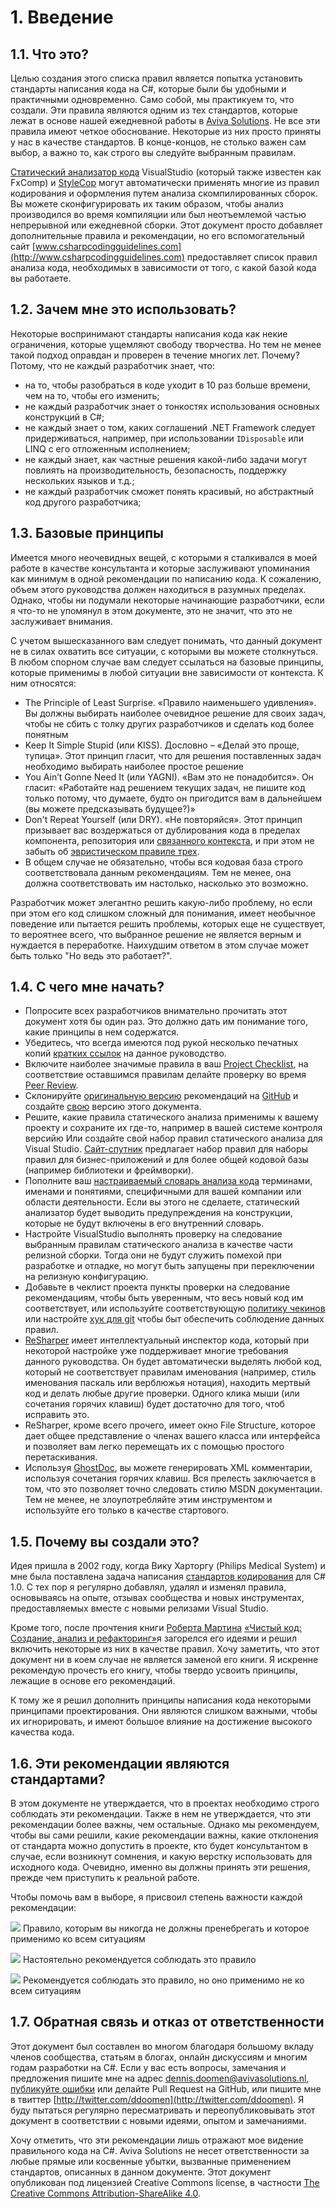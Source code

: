 <!--
NOTE: Requires Markdown Extra. See http://michelf.ca/projects/php-markdown/extra/
 --> 

# 1. Введение
## 1.1. Что это?

Целью создания этого списка правил является попытка установить стандарты написания кода на C#, которые были бы удобными и практичными одновременно. Само собой, мы практикуем то, что создали. Эти правила являются одним из тех стандартов, которые лежат в основе нашей ежедневной работы в [Aviva Solutions](http://www.avivasolutions.nl). Не все эти правила имеют четкое обоснование. Некоторые из них просто приняты у нас в качестве стандартов. В конце-концов, не столько важен сам выбор, а важно то, как строго вы следуйте выбранным правилам.

[Статический анализатор кода](http://msdn.microsoft.com/en-us/library/dd264939.aspx) VisualStudio (который также известен как FxComp) и [StyleCop](http://stylecop.codeplex.com/) могут автоматически применять многие из правил кодирования и оформления путем анализа скомпилированных сборок. Вы можете сконфигурировать их таким образом, чтобы анализ производился во время компиляции или был неотъемлемой частью непрерывной или ежедневной сборки. Этот документ просто добавляет дополнительные правила и рекомендации, но его вспомогательный сайт [www.csharpcodingguidelines.com](http://www.csharpcodingguidelines.com) предоставляет список правил анализа кода, необходимых в зависимости от того, с какой базой кода вы работаете.

## 1.2. Зачем мне это использовать?

Некоторые воспринимают стандарты написания кода как некие ограничения, которые ущемляют свободу творчества. Но тем не менее такой подход оправдан и проверен в течение многих лет. Почему? Потому, что не каждый разработчик знает, что:

- на то, чтобы разобраться в коде уходит в 10 раз больше времени, чем на то, чтобы его изменить;
- не каждый разработчик знает о тонкостях использования основных конструкций в C#;
- не каждый знает о том, каких соглашений .NET Framework следует придерживаться, например, при использовании `IDisposable` или LINQ с его отложенным исполнением;
- не каждый знает, как частные решения какой-либо задачи могут повлиять на производительность, безопасность, поддержку нескольких языков и т.д.;
- не каждый разработчик сможет понять красивый, но абстрактный код другого разработчика;

## 1.3. Базовые принципы

Имеется много неочевидных вещей, с которыми я сталкивался в моей работе в качестве консультанта и которые заслуживают упоминания как минимум в одной рекомендации по написанию кода. К сожалению, объем этого руководства должен находиться в разумных пределах. Однако, чтобы ни подумали некоторые начинающие разработчики, если я что-то не упомянул в этом документе, это не значит, что это не заслуживает внимания.

С учетом вышесказанного вам следует понимать, что данный документ не в силах охватить все ситуации, с которыми вы можете столкнуться. В любом спорном случае вам следует ссылаться на базовые принципы, которые применимы в любой ситуации вне зависимости от контекста. К ним относятся:

- The Principle of Least Surprise. «Правило наименьшего удивления». Вы должны выбирать наиболее очевидное решение для своих задач, чтобы не сбить с толку других разработчиков и сделать код более понятным
- Keep It Simple Stupid (или KISS). Дословно – «Делай это проще, тупица». Этот принцип гласит, что для решения поставленных задач необходимо выбирать наиболее простое решение
- You Ain’t Gonne Need It (или YAGNI). «Вам это не понадобится». Он гласит: «Работайте над решением текущих задач, не пишите код только потому, что думаете, будто он пригодится вам в дальнейшем (вы можете предсказывать будущее?)»
- Don't Repeat Yourself (или DRY). «Не повторяйся». Этот принцип призывает вас воздержаться от дублирования кода в пределах компонента, репозитория или [связанного контекста](http://martinfowler.com/bliki/BoundedContext.html), и при этом не забыть об [эвристическом правиле трех](http://lostechies.com/derickbailey/2012/10/31/abstraction-the-rule-of-three/).
- В общем случае не обязательно, чтобы вся кодовая база строго соответствовала данным рекомендациям. Тем не менее, она должна соответствовать им настолько, насколько это возможно.

Разработчик может элегантно решить какую-либо проблему, но если при этом его код слишком сложный для понимания, имеет необычное поведение или пытается решить проблемы, которых еще не существует, то вероятнее всего, что выбранное решение не является верным и нуждается в переработке. Наихудшим ответом в этом случае может быть только "Но ведь это работает?".

## 1.4. С чего мне начать?

- Попросите всех разработчиков внимательно прочитать этот документ хотя бы один раз. Это должно дать им понимание того, какие принципы в нем содержатся. 
- Убедитесь, что всегда имеются под рукой несколько печатных копий [кратких ссылок](http://www.csharpcodingguidelines.com/) на данное руководство. 
- Включите наиболее значимые правила в ваш [Project Checklist](http://www.continuousimprover.com/2010/03/alm-practices-5-checklists.html), на соответствие оставшимся правилам делайте проверку во время [Peer Review](http://www.dennisdoomen.net/2010/02/tfs-development-practices-part-2-peer.html). 
- Склонируйте [оригинальную версию](https://github.com/dennisdoomen/csharpguidelines) рекомендаций на [GitHub](https://github.com/) и создайте [свою](https://github.com/dennisdoomen/csharpguidelines/blob/master/LICENSE.md) версию этого документа.
- Решите, какие правила статического анализа применимы к вашему проекту и сохраните их где-то, например в вашей системе контроля версийю Или создайте свой набор правил статического анализа для Visual Studio. [Сайт-спутник](http://www.csharpcodingguidelines.com/) предлагает набор правил для наборы правил для бизнес-приложений и для более общей кодовой базы (например библиотеки и фреймворки).
- Пополните ваш [настраиваемый словарь анализа кода](http://msdn.microsoft.com/en-us/library/bb514188.aspx) терминами, именами и понятиями, специфичными для вашей компании или области деятельности. Если вы этого не сделаете, статический анализатор будет выводить предупреждения на конструкции, которые не будут включены в его внутренний словарь. 
- Настройте VisualStudio выполнять проверку на следование выбранным правилам статического анализа в качестве части релизной сборки. Тогда они не будут служить помехой при разработке и отладке, но могут быть запущены при переключении на релизную конфигурацию. 
- Добавьте в чеклист проекта пункты проверки на следование рекомендациям, чтобы быть уверенным, что весь новый код им соответствует, или используйте соответствующую [политику чекинов](http://msdn.microsoft.com/en-us/library/ms182075(v=vs.110).aspx) или настройте [хук для git](http://git-scm.com/book/en/Customizing-Git-Git-Hooks)  чтобы быт обеспечить соблюдение данных правил. 
- [ReSharper](http://www.jetbrains.com/resharper/) имеет интеллектуальный инспектор кода, который при некоторой настройке уже поддерживает многие требования данного руководства. Он будет автоматически выделять любой код, который не соответствует правилам именования (например, стиль именования паскаль или верблюжья нотация), находить мертвый код и делать любые другие проверки. Одного клика мыши (или сочетания горячих клавиш) будет достаточно для того, чтоб исправить это. 
- ReSharper, кроме всего прочего, имеет окно File Structure, которое дает общее представление о членах вашего класса или интерфейса и позволяет вам легко перемещать их с помощью простого перетаскивания.
- Используя [GhostDoc](http://submain.com/products/ghostdoc.aspx), вы можете генерировать XML комментарии, используя сочетания горячих клавиш. Вся прелесть заключается в том, что это позволяет точно следовать стилю MSDN документации. Тем не менее, не злоупотребляйте этим инструментом и используйте его только в качестве стартового. 

## 1.5. Почему вы создали это?

Идея пришла в 2002 году, когда Вику Харторгу (Philips Medical System) и мне была поставлена задача написания [стандартов кодирования](http://www.tiobe.com/content/paperinfo/gemrcsharpcs.pdf) для C# 1.0. С тех пор я регулярно добавлял, удалял и изменял правила, основываясь на опыте, отзывах сообщества и новых инструментах, предоставляемых вместе с новыми релизами Visual Studio.

Кроме того, после прочтения книги [Роберта Мартина](http://www.objectmentor.com/omTeam/martin_r.html) [«Чистый код: Создание, анализ и рефакторинг»](http://www.amazon.com/Clean-Code-Handbook-Software-Craftsmanship/dp/0132350882)я загорелся его идеями и решил включить некоторые из них в качестве правил. Хочу заметить, что этот документ ни в коем случае не является заменой его книги. Я искренне рекомендую прочесть его книгу, чтобы твердо усвоить принципы, лежащие в основе его рекомендаций.

К тому же я решил дополнить принципы написания кода некоторыми принципами проектирования. Они являются слишком важными, чтобы их игнорировать, и имеют большое влияние на достижение высокого качества кода.

## 1.6. Эти рекомендации являются стандартами?

В этом документе не утверждается, что в проектах необходимо строго соблюдать эти рекомендации. Также в нем не утверждается, что эти рекомендации более важны, чем остальные. Однако мы рекомендуем, чтобы вы сами решили, какие рекомендации важны, какие отклонения от стандарта можно допустить в проекте, кто будет консультантом в случае, если возникнут сомнения, и какую верстку использовать для исходного кода. Очевидно, именно вы должны принять эти решения, прежде чем приступить к реальной работе.

Чтобы помочь вам в выборе, я присвоил степень важности каждой рекомендации:

![](images/1.png) Правило, которым вы никогда не должны пренебрегать и которое применимо ко всем ситуациям

![](images/2.png) Настоятельно рекомендуется соблюдать это правило

![](images/3.png) Рекомендуется соблюдать это правило, но оно применимо не ко всем ситуациям

## 1.7. Обратная связь и отказ от ответственности

Этот документ был составлен во многом благодаря большому вкладу членов сообщества, статьям в блогах, онлайн дискуссиям и многим годам разработки на С#. Если у вас есть вопросы, замечания и предложения пишите мне на адрес [dennis.doomen@avivasolutions.nl](mailto:dennis.doomen@avivasolutions.nl), [публикуйте ошибки](https://github.com/dennisdoomen/csharpguidelines/issues) или делайте Pull Request на GitHub, или пишите мне в твиттер [http://twitter.com/ddoomen](http://twitter.com/ddoomen). Я буду пытаться регулярно пересматривать и переопубликовывать этот документ в соответствии с новыми идеями, опытом и замечаниями.

Хочу отметить, что эти рекомендации лишь отражают мое видение правильного кода на C#. Aviva Solutions не несет ответственности за любые прямые или косвенные убытки, вызванные применением стандартов, описанных в данном документе. Этот документ опубликован под лицензией Creative Commons license, в частности [The Creative Commons Attribution-ShareAlike 4.0](http://creativecommons.org/licenses/by-sa/4.0/). 
